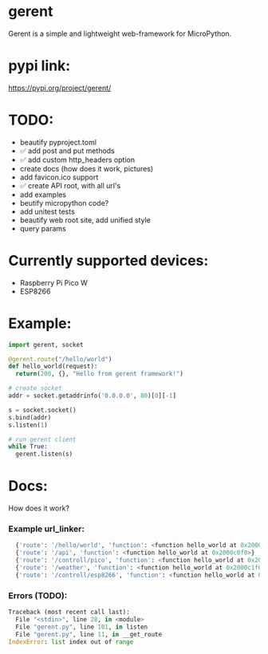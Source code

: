 # gerent
Gerent is a simple and lightweight web-framework for MicroPython.  

# pypi link:
https://pypi.org/project/gerent/

# TODO:
- beautify pyproject.toml  
- ✅ add post and put methods  
- ✅ add custom http_headers option  
- create docs (how does it work, pictures)  
- add favicon.ico support  
- ✅ create API root, with all url's  
- add examples  
- beutify micropython code?  
- add unitest tests  
- beautify web root site, add unified style  
- query params  


# Currently supported devices:  
- Raspberry Pi Pico W  
- ESP8266  

# Example:
```python
import gerent, socket

@gerent.route("/hello/world")
def hello_world(request):
  return(200, {}, "Hello from gerent framework!")

# create socket
addr = socket.getaddrinfo('0.0.0.0', 80)[0][-1]

s = socket.socket()
s.bind(addr)
s.listen(1)

# run gerent client
while True:
  gerent.listen(s)
```
# Docs:
How does it work?  

### Example url_linker:
```python
  {'route': '/hello/world', 'function': <function hello_world at 0x2000bf00>}  
  {'route': '/api', 'function': <function hello_world at 0x2000c0f0>}  
  {'route': '/controll/pico', 'function': <function hello_world at 0x2000c170>}  
  {'route': '/weather', 'function': <function hello_world at 0x2000c1f0>}  
  {'route': '/controll/esp8266', 'function': <function hello_world at 0x2000c270>}  
```

### Errors (TODO):
```python
Traceback (most recent call last):
  File "<stdin>", line 28, in <module>
  File "gerent.py", line 101, in listen
  File "gerent.py", line 11, in __get_route
IndexError: list index out of range
```
